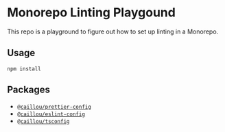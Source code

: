 # Monorepo Linting Playgound

This repo is a playground to figure out how to set up linting in a Monorepo.

## Usage

```
npm install
```

## Packages

- [`@caillou/prettier-config`](packages/prettier-config/)
- [`@caillou/eslint-config`](packages/eslint-config/)
- [`@caillou/tsconfig`](packages/tsconfig/)
